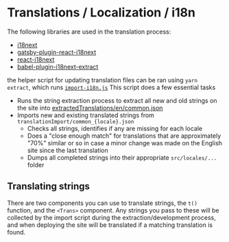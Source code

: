 # Translations / Localization / i18n

The following libraries are used in the translation process:

- [i18next](https://www.npmjs.com/package/i18next)
- [gatsby-plugin-react-i18next](https://www.npmjs.com/package/gatsby-plugin-react-i18next)
- [react-i18next](https://www.npmjs.com/package/react-i18next)
- [babel-plugin-i18next-extract](https://www.npmjs.com/package/babel-plugin-i18next-extract)

the helper script for updating translation files can be ran using `yarn extract`, which runs [`import-i18n.js`](import-i18n.js)
This script does a few essential tasks

- Runs the string extraction process to extract all new and old strings on the site into [extractedTranslations/en/common.json](extractedTranslations/en/common.json)
- Imports new and existing translated strings from `translationImport/common_{locale}.json`
  - Checks all strings, identifies if any are missing for each locale
  - Does a "close enough match" for translations that are approximately "70%" similar or so in case a minor change was made on the English site since the last translation
  - Dumps all completed strings into their appropriate `src/locales/...` folder

## Translating strings

There are two components you can use to translate strings, the `t()` function, and the `<Trans>` component.
Any strings you pass to these will be collected by the import script during the extraction/development process, and when deploying the site will be translated if a matching translation is found.
